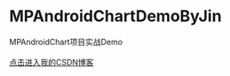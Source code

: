 # MPAndroidChartDemoByJin
MPAndroidChart项目实战Demo<br>
<br>
[点击进入我的CSDN博客](http://blog.csdn.net/dt235201314/article/details/54135182 "鼠标悬停显示")
<br>
